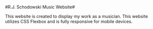 #R.J. Schodowski Music Website#

This website is created to display my work as a musician. This website utilizes CSS Flexbox and is fully responsive for mobile devices.
